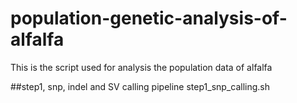 # population-genetic-analysis-of-alfalfa
This is the script used for analysis the population data of alfalfa

##step1, snp, indel and SV calling pipeline
step1_snp_calling.sh
